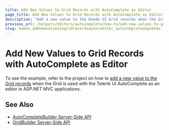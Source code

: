 ```yaml
---
title: Add New Values to Grid Records with AutoComplete as Editor
page_title: Add New Values to Grid Records with AutoComplete as Editor
description: "Add a new value to the Kendo UI Grid records when the Grid is used with the Kendo UI AutoComplete as an editor in ASP.NET MVC applications."
previous_url: /helpers/editors/autocomplete/how-to/add-new-values-to-grid-with-autocomplete-editor
slug: howto_addnewvaluestogridrecordsautoceditor_autocompleteaspnetmv
---
```


# Add New Values to Grid Records with AutoComplete as Editor

To see the example, refer to the project on how to [add a new value to the Grid records](https://github.com/telerik/ui-for-aspnet-mvc-examples/tree/master/grid/autocomplete-editor-allow-setting-new-values) when the Grid is used with the Telerik UI AutoComplete as an editor in ASP.NET MVC applications.

## See Also

* [AutoCompleteBuilder Server-Side API](http://docs.telerik.com/aspnet-mvc/api/Kendo.Mvc.UI.Fluent/AutoCompleteBuilder)
* [GridBuilder Server-Side API](http://docs.telerik.com/aspnet-mvc/api/Kendo.Mvc.UI.Fluent/GridBuilder)
